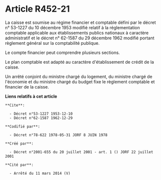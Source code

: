 # Article R452-21

La caisse est soumise au régime financier et comptable défini par le décret n° 53-1227 du 10 décembre 1953 modifié relatif à
la réglementation comptable applicable aux établissements publics nationaux à caractère administratif et le décret n° 62-1587
du 29 décembre 1962 modifié portant règlement général sur la comptabilité publique.

Le compte financier peut comprendre plusieurs sections.

Le plan comptable est adapté au caractère d'établissement de crédit de la caisse.

Un arrêté conjoint du ministre chargé du logement, du ministre chargé de l'économie et du ministre chargé du budget fixe le
règlement comptable et financier de la caisse.

**Liens relatifs à cet article**

	**Cite**:

	  - Décret n°53-1227 1953-12-10
	  - Décret n°62-1587 1962-12-29

	**Codifié par**:

	  - Décret n°78-622 1978-05-31 JORF 8 JUIN 1978

	**Créé par**:

	  - Décret n°2001-655 du 20 juillet 2001 - art. 1 () JORF 22 juillet 2001

	**Cité par**:

	  - Arrêté du 11 mars 2014 (V)
